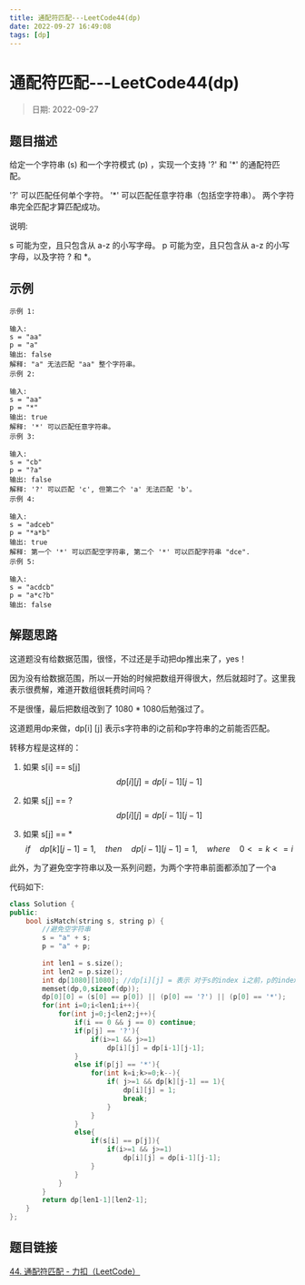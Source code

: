 ```yaml
---
title: 通配符匹配---LeetCode44(dp)
date: 2022-09-27 16:49:08
tags: [dp]
---
```

# 通配符匹配---LeetCode44(dp)
> 日期: 2022-09-27

## 题目描述

给定一个字符串 (s) 和一个字符模式 (p) ，实现一个支持 '?' 和 '*' 的通配符匹配。

'?' 可以匹配任何单个字符。
'*' 可以匹配任意字符串（包括空字符串）。
两个字符串完全匹配才算匹配成功。

说明:

s 可能为空，且只包含从 a-z 的小写字母。
p 可能为空，且只包含从 a-z 的小写字母，以及字符 ? 和 *。

## 示例

```
示例 1:

输入:
s = "aa"
p = "a"
输出: false
解释: "a" 无法匹配 "aa" 整个字符串。
示例 2:

输入:
s = "aa"
p = "*"
输出: true
解释: '*' 可以匹配任意字符串。
示例 3:

输入:
s = "cb"
p = "?a"
输出: false
解释: '?' 可以匹配 'c', 但第二个 'a' 无法匹配 'b'。
示例 4:

输入:
s = "adceb"
p = "*a*b"
输出: true
解释: 第一个 '*' 可以匹配空字符串, 第二个 '*' 可以匹配字符串 "dce".
示例 5:

输入:
s = "acdcb"
p = "a*c?b"
输出: false
```



## 解题思路

这道题没有给数据范围，很怪，不过还是手动把dp推出来了，yes！

因为没有给数据范围，所以一开始的时候把数组开得很大，然后就超时了。这里我表示很费解，难道开数组很耗费时间吗？

不是很懂，最后把数组改到了 1080 * 1080后勉强过了。

这道题用dp来做，dp[i] [j] 表示s字符串的i之前和p字符串的之前能否匹配。

转移方程是这样的：

1. 如果 s[i] == s[j]
   $$
   dp[i][j] = dp[i-1][j-1]
   $$

2. 如果 s[j] == ?
   $$
   dp[i][j] = dp[i-1][j-1]
   $$

3. 如果 s[j] == *
   $$
   if \quad dp[k][j-1] = 1, \quad then \quad dp[i-1][j-1] = 1, \quad where \quad 0<=k<=i
   $$

此外，为了避免空字符串以及一系列问题，为两个字符串前面都添加了一个a

代码如下:

```cpp
class Solution {
public:
    bool isMatch(string s, string p) {
        //避免空字符串
        s = "a" + s;
        p = "a" + p;
        
        int len1 = s.size();
        int len2 = p.size();
        int dp[1080][1080]; //dp[i][j] = 表示 对于s的index i之前，p的index j之前，能够匹配
        memset(dp,0,sizeof(dp));
        dp[0][0] = (s[0] == p[0]) || (p[0] == '?') || (p[0] == '*');
        for(int i=0;i<len1;i++){
            for(int j=0;j<len2;j++){
                if(i == 0 && j == 0) continue;
                if(p[j] == '?'){
                    if(i>=1 && j>=1)
                        dp[i][j] = dp[i-1][j-1];
                }
                else if(p[j] == '*'){
                    for(int k=i;k>=0;k--){
                        if( j>=1 && dp[k][j-1] == 1){
                            dp[i][j] = 1;
                            break;
                        }
                    }
                }
                else{
                    if(s[i] == p[j]){
                        if(i>=1 && j>=1)
                            dp[i][j] = dp[i-1][j-1];
                    }
                }
            }
        }
        return dp[len1-1][len2-1];
    }
};
```



## 题目链接

[44. 通配符匹配 - 力扣（LeetCode）](https://leetcode.cn/problems/wildcard-matching/)